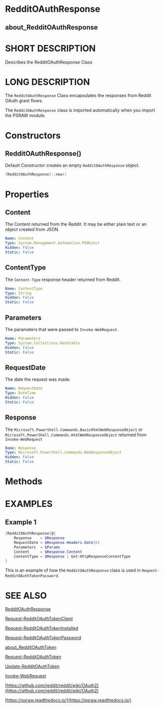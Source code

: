 # RedditOAuthResponse
## about_RedditOAuthResponse

# SHORT DESCRIPTION
Describes the RedditOAuthResponse Class

# LONG DESCRIPTION
The `RedditOAuthResponse` Class encapsulates the responses from Reddit OAuth grant flows.

The `RedditOAuthResponse` class is imported automatically when you import the PSRAW module.


# Constructors
## RedditOAuthResponse()
Default Constructor creates an empty `RedditOAuthResponse` object.

```powershell
[RedditOAuthResponse]::new()
```


# Properties
## Content
The Content returned from the Reddit. It may be either plain text or an object created from JSON.

```yaml
Name: Content
Type: System.Management.Automation.PSObject
Hidden: False
Static: False
```

## ContentType
The `Content-Type` response header returned from Reddit.

```yaml
Name: ContentType
Type: String
Hidden: False
Static: False
```

## Parameters
The parameters that were passed to `Invoke-WebRequest`.

```yaml
Name: Parameters
Type: System.Collections.Hashtable
Hidden: False
Static: False
```

## RequestDate
The date the request was made.

```yaml
Name: RequestDate
Type: DateTime
Hidden: False
Static: False
```

## Response
The `Microsoft.PowerShell.Commands.BasicHtmlWebResponseObject` or `Microsoft.PowerShell.Commands.HtmlWebResponseObject` returned from `Invoke-WebRequest`

```yaml
Name: Response
Type: Microsoft.PowerShell.Commands.WebResponseObject
Hidden: False
Static: False
```


# Methods

# EXAMPLES

## Example 1
```powershell
[RedditOAuthResponse]@{
    Response    = $Response
    RequestDate = $Response.Headers.Date[0]
    Parameters  = $Params
    Content     = $Response.Content
    ContentType = $Response | Get-HttpResponseContentType
} 
```

This is an example of how the `RedditOAuthResponse` class is used in `Request-RedditOAuthTokenPassword`.


# SEE ALSO

[RedditOAuthResponse](https://psraw.readthedocs.io/en/latest/Module/RedditOAuthResponse)

[Request-RedditOAuthTokenClient](https://psraw.readthedocs.io/en/latest/PrivateFunctions/Request-RedditOAuthTokenClient)

[Request-RedditOAuthTokenInstalled](https://psraw.readthedocs.io/en/latest/PrivateFunctions/Request-RedditOAuthTokenInstalled)

[Request-RedditOAuthTokenPassword](https://psraw.readthedocs.io/en/latest/PrivateFunctions/Request-RedditOAuthTokenPassword)

[about_RedditOAuthToken](https://psraw.readthedocs.io/en/latest/Module/about_RedditOAuthToken)

[Request-RedditOAuthToken](https://psraw.readthedocs.io/en/latest/Module/Request-RedditOAuthToken)

[Update-RedditOAuthToken](https://psraw.readthedocs.io/en/latest/Module/Update-RedditOAuthToken)

[Invoke-WebRequest](https://go.microsoft.com/fwlink/?LinkID=217035)

[https://github.com/reddit/reddit/wiki/OAuth2](https://github.com/reddit/reddit/wiki/OAuth2)

[https://psraw.readthedocs.io/](https://psraw.readthedocs.io/)